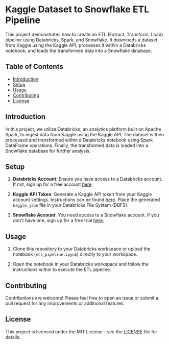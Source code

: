 # Kaggle Dataset to Snowflake ETL Pipeline

This project demonstrates how to create an ETL (Extract, Transform, Load) pipeline using Databricks, Spark, and Snowflake. It downloads a dataset from Kaggle using the Kaggle API, processes it within a Databricks notebook, and loads the transformed data into a Snowflake database.

## Table of Contents
- [Introduction](#introduction)
- [Setup](#setup)
- [Usage](#usage)
- [Contributing](#contributing)
- [License](#license)

## Introduction

In this project, we utilize Databricks, an analytics platform built on Apache Spark, to ingest data from Kaggle using the Kaggle API. The dataset is then processed and transformed within a Databricks notebook using Spark DataFrame operations. Finally, the transformed data is loaded into a Snowflake database for further analysis.

## Setup

1. **Databricks Account**: Ensure you have access to a Databricks account. If not, sign up for a free account [here](https://databricks.com/try-databricks).

2. **Kaggle API Token**: Generate a Kaggle API token from your Kaggle account settings. Instructions can be found [here](https://www.kaggle.com/docs/api#authentication). Place the generated `kaggle.json` file in your Databricks File System (DBFS).

3. **Snowflake Account**: You need access to a Snowflake account. If you don't have one, sign up for a free trial [here](https://www.snowflake.com/free-trial/).


## Usage

1. Clone this repository to your Databricks workspace or upload the notebook (`etl_pipeline.ipynb`) directly to your workspace.

2. Open the notebook in your Databricks workspace and follow the instructions within to execute the ETL pipeline.


## Contributing

Contributions are welcome! Please feel free to open an issue or submit a pull request for any improvements or additional features.

## License

This project is licensed under the MIT License - see the [LICENSE](LICENSE) file for details.

